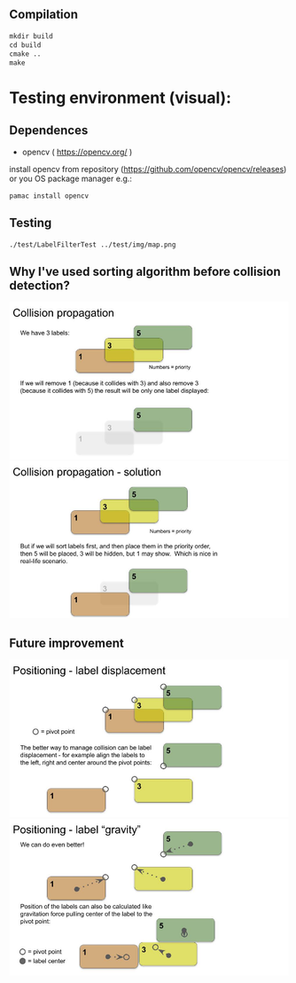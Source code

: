 

## Compilation

```
mkdir build
cd build
cmake ..
make
```

# Testing environment (visual):
## Dependences

- opencv ( https://opencv.org/ )

install opencv from repository (https://github.com/opencv/opencv/releases) or you OS package manager e.g.:
```
pamac install opencv
```

## Testing

```
./test/LabelFilterTest ../test/img/map.png
```


## Why I've used sorting algorithm before collision detection?

![Positioning labels example](img/positioning_labels1.jpg?raw=true "Example 1")
![Positioning labels example](img/positioning_labels2.jpg?raw=true "Example 2")


## Future improvement

![Positioning labels example](img/positioning_labels3.jpg?raw=true "Example 3")
![Positioning labels example](img/positioning_labels4.jpg?raw=true "Example 4")